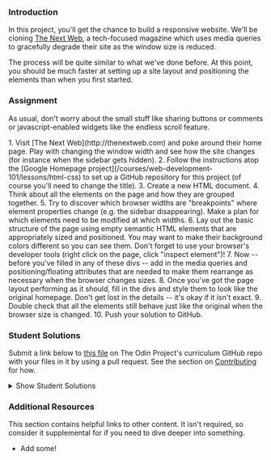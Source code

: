 ### Introduction
In this project, you'll get the chance to build a responsive website.  We'll be cloning [The Next Web](http://thenextweb.com), a tech-focused magazine which uses media queries to gracefully degrade their site as the window size is reduced.

The process will be quite similar to what we've done before.  At this point, you should be much faster at setting up a site layout and positioning the elements than when you first started.

### Assignment
As usual, don't worry about the small stuff like sharing buttons or comments or javascript-enabled widgets like the endless scroll feature.

<div class="lesson-content__panel" markdown="1">
1. Visit [The Next Web](http://thenextweb.com) and poke around their home page.  Play with changing the window width and see how the site changes (for instance when the sidebar gets hidden).
2. Follow the instructions atop the [Google Homepage project](/courses/web-development-101/lessons/html-css) to set up a GitHub repository for this project (of course you'll need to change the title).
3. Create a new HTML document.
4. Think about all the elements on the page and how they are grouped together.
5. Try to discover which browser widths are "breakpoints" where element properties change (e.g. the sidebar disappearing).  Make a plan for which elements need to be modified at which widths.
6. Lay out the basic structure of the page using empty semantic HTML elements that are appropriately sized and positioned.  You may want to make their background colors different so you can see them.  Don't forget to use your browser's developer tools (right click on the page, click "inspect element")!
7. Now -- before you've filled in any of these divs -- add in the media queries and positioning/floating attributes that are needed to make them rearrange as necessary when the browser changes sizes.
8. Once you've got the page layout performing as it should, fill in the divs and style them to look like the original homepage.  Don't get lost in the details -- it's okay if it isn't exact.
9. Double check that all the elements still behave just like the original when the browser size is changed.
10. Push your solution to GitHub.
</div>

### Student Solutions

Submit a link below to [this file](https://github.com/TheOdinProject/curriculum/blob/master/html_css/project_responsive.md) on The Odin Project's curriculum GitHub repo with your files in it by using a pull request. See the section on [Contributing](http://github.com/TheOdinProject/curriculum/blob/master/contributing.md) for how.

<details markdown="block">
  <summary> Show Student Solutions </summary>

* Add your solution below this line!
* [Hiro's Solution](https://github.com/hrmtk/tnw-clone) - [View in Browser](https://hrmtk.github.io/tnw-clone/)
* [LamiaSristy's Solution](https://github.com/LamiaSristy/The-Next-Web) - [View in Browser](https://raw.githack.com/LamiaSristy/The-Next-Web/master/index.html)
* [irlgabriel's Solution](https://github.com/irlgabriel/responsive-website-project) - [View in Browser](https://irlgabriel.github.io/responsive-website-project/)
* [Christian's Solution](https://github.com/rueeazy/tnw-clone) - [View in Browser](https://rueeazy.github.io/tnw-clone/)
* [hgnuye's Solution](https://github.com/hnguye/tmw-clone) - [View in Browser](https://hnguye.github.io/tmw-clone/)
* [Ideopunk's Solution](https://github.com/Ideopunk/responsive-design-practice-ulysses) - [View in Browser](https://ideopunk.github.io/responsive-design-practice-ulysses/)
* [Run After's Solution](https://github.com/run-after/mock-the-next-web) - [View in Browser](https://run-after.github.io/mock-the-next-web/)
* [Alex Zambrano's Solution](https://github.com/Alexoid1/Building-with-Responsive-Design) - [View in Browser](https://alexoid1.github.io/Building-with-Responsive-Design/)
* [Lucas Bide's Solution](https://github.com/Lucas-Bide/odin-responsive) - [View in Browser](https://lucas-bide.github.io/odin-responsive/)
* [Stanley Enow Lekunze's Solution](https://github.com/happiguru/Building-with-responsive-design) - [View in Browser](https://raw.githack.com/SunnySparks/Building-with-responsive-design/feature-branch/index.html)
* [descholar's Solution](https://github.com/AlduLonghi/the-next-web-clone) - [View in Browser](https://fervent-mcnulty-8f2492.netlify.app/)
* [Yiğit's Solution](https://github.com/yigitm/TNW-Clone) - [View in Browser](https://yigitm.github.io/TNW-Clone/)
* [Haroon Abdulrazaq's Solution](https://github.com/Haroonabdulrazaq/Responsive-Design) - [View in Browser](https://haroonabdulrazaq.github.io/Responsive-Design/)
* [Morgan's Solution](https://github.com/morganbonhomme/responsive-design) - [View in Browser](https://morganbonhomme.github.io/responsive-design/)
* [Jose Salvador's Solution](https://github.com/Jsalvadorpp/TNW) - [View in Browser](https://jsalvadorpp.github.io/TNW/)
* [Uduak Essien's Solution](https://github.com/acushlakoncept/The-Next-Web) - [View in Browser](https://raw.githack.com/vmwhoami/The-Next-Web/feature-home/index.html)
* [kaliberpoziomka's Solution](https://github.com/kaliberpoziomka/tnw-responsive) - [View in Browser](https://kaliberpoziomka.github.io/tnw-responsive/)
* [Julio's Solution](https://github.com/julio22b/top-responsive-design/tree/master) - [View in Browser](https://julio22b.github.io/top-responsive-design/)
* [Mikael's Solution](https://github.com/Mikearaya/thenextweb-clone) - [View in browser](https://mikearaya.github.io/thenextweb-clone)
* [Rarysson's Solution](https://github.com/rarysson/next-web-clone) - [View in browser](https://rarysson.github.io/next-web-clone/)
* [Estela's Solution](https://estelajimero.github.io/responsive-design/) - [View in browser](https://estelajimero.github.io/responsive-design/)
* [Johongirr's Solution](https://github.com/Johongirr/newsweek-copy) - [View in browser](https://johongirr.github.io/newsweek-copy/)
* [Igorashs's Solution](https://github.com/igorashs/building-with-responsive-design) - [View in browser](https://igorashs.github.io/building-with-responsive-design/)
* [Zuzanna's Solution](https://marcheweczka007.github.io/Responsive-desing/) - [View in browser](https://marcheweczka007.github.io/Responsive-desing/)
* [Katarzyna Kaswen-Wilk's Solution](https://github.com/kikupiku/tnw-clone) - [View in browser](https://kikupiku.github.io/tnw-clone/)
* [Raiko's Solution](https://github.com/Cypher0/odin-responsive-design) - [View in browser](https://cypher0.github.io/odin-responsive-design/)
* [rbkjefkj's Solution](https://github.com/rbkjefkj/TNW) - [View in browser](https://rbkjefkj.github.io/TNW/)
* [Kevin Vuong's Solution](https://github.com/fffear/responsive-design) - [View in browser](https://fffear.github.io/responsive-design/)
* [Braxton Lemmon's Solution](https://github.com/braxtonlemmon/tnw-clone) - [View in Browser](https://braxtonlemmon.github.io/tnw-clone/)
* [Joan Currie's Solution](https://github.com/JECurrie/google-homepage/) - [View in Browser](https://jecurrie.github.io/google-homepage/)
* [Muhammad Ahmad's Solution](https://github.com/thisisMAhmad/thenextweb) - [View in Browser](https://thisismahmad.github.io/thenextweb/)
* [David Auza's and Eduardo Reis's Solution](https://github.com/davidauza-engineer/Building-with-Responsive-Design) - [View in Browser](https://davidauza-engineer.github.io/Building-with-Responsive-Design/)
* [David Tan's Solution](https://github.com/davecmd/the-next-web-responsive-design-replica) - [View in browser](https://davecmd.github.io/the-next-web-responsive-design-replica/)
* [Learnsometing's Solution](https://github.com/learnsometing/responsive-design) - [View in browser](https://learnsometing.github.io/responsive-design/)
* [Bojo's Solution](https://github.com/BojoZahariev/TheNextWeb-homepage) - [View in browser](https://bojozahariev.github.io/TheNextWeb-homepage/)
* [bcikota's Solution](https://github.com/bcikota/the_next_web) - [View in browser](https://bcikota.github.io/the_next_web/)
* [Ohlie's Solution](https://github.com/lco1220/theNextWeb_RWD) - [View in browser](https://lco1220.github.io/theNextWeb_RWD)
* [Bola Buari's Solution](https://github.com/bolah2009/tnw-clone) - [View in browser](https://bolah2009.github.io/tnw-clone)
* [Jason McKee's Solution](https://github.com/jttmckee/responsive-practice) - [View in browser](https://jttmckee.github.io/responsive-practice/)
* [ARaut9's Solution](https://github.com/ARaut9/TNW_responsive_homepage) - [View in browser](https://araut9.github.io/TNW_responsive_homepage/)
* [Ricala's Solution](https://github.com/Ricala/tnw-responsive-design) - [View in browser](https://ricala.github.io/tnw-responsive-design/)
* [N00bG1rl's Solution](https://github.com/N00bG1rl/responsive) - [View in browser](https://n00bg1rl.github.io/responsive/)
* [Max Garber's Solution](https://github.com/bubblebooy/Odin-HTML5andCSS3) - [View in browser](https://bubblebooy.github.io/Odin-HTML5andCSS3/thenextweb.html)
* [Chris MacSwan's Solution](https://github.com/cmacswan07/responsive_design) - [View in browser](https://cmacswan07.github.io/responsive_design/index.html)
* [Javier Machin's Solution](https://github.com/Javier-Machin/responsive-design) - [View in browser](https://javier-machin.github.io/responsive-design/)
* [nmac's Solution](https://github.com/nmacawile/thenextweb-layout) - [Preview](https://htmlpreview.github.io/?https://github.com/nmacawile/thenextweb-layout/blob/master/index.html)
* [SarfrazAnjum's Solution](https://github.com/SarfrazAnjum/TOP_Building-with-Responsive-Design) - [View in browser]( https://sarfrazanjum.github.io/TOP_Building-with-Responsive-Design/)
* [Henry Kirya's Solution](https://github.com/harrika/nextweb) - [View in browser](https://harrika.github.io/nextweb/)
* [Adrien Pardo's Solution](https://github.com/Shieboo/responsive-design) - [View in browser](https://shieboo.github.io/responsive-design/)
* [theghall's Solution](https://github.com/theghall/odin-responsive-design) - [View in browser](https://theghall.github.io/odin-responsive-design/)
* [Jonathan Yiv's Solution](https://github.com/JonathanYiv/the-next-web) - [View in browser](http://jonathanyiv.com/the-next-web/)
* [Jmooree's Solution](https://github.com/jmooree30/the-next-web) - [View in browser](https://jmooree30.github.io/the-next-web/)
* [Axel's Solution](https://github.com/afuh/next-web) - [View in browser](http://next-web.surge.sh/)
* [yilmazgunalp's Solution](https://github.com/yilmazgunalp/next-web) - [View in browser](https://yilmazgunalp.github.io/next-web/)
* [Leah Xia's Solution](https://github.com/LeahXia/the-next-web.git) - [View in browser](http://leahxia.com/internal-links/the-next-web/index.html)
* [Andrew's Solution](https://github.com/andrewr224/The-Next-Web) - [View in browser](https://andrewr224.github.io/The-Next-Web/)
* [Jeff's Solution](https://github.com/jmbothe/tnw-homepage) - [View in Browser](https://jmbothe.github.io/tnw-homepage/)
* [Austin's Solution](https://github.com/CouchofTomato/nextweb-clone) - [View in browser](https://couchoftomato.github.io/nextweb-clone/)
* [ Flint Mayers' Solution](https://github.com/FlintMayers/-Responsive-Design_odin) - [View in browser](https://flintmayers.github.io/-Responsive-Design_odin/)
* [Rhys B's Solution](https://github.com/105ron/the-next-web) - [View in browser](https://105ron.github.io/the-next-web/)
* [Pawel R's Solution](https://github.com/PawelRokosz/ResponsiveDesign) - [View in browser](https://htmlpreview.github.io/?https://github.com/PawelRokosz/ResponsiveDesign/blob/master/index.html)
* [Donald's Solution](https://github.com/donaldali/odin-html-css/tree/master/responsive_design) - [View in browser](http://htmlpreview.github.io/?https://github.com/donaldali/odin-html-css/blob/master/responsive_design/index.html)
* [Leonard Labita's Solution](https://github.com/lendoza/OdinProject/tree/master/app) - [View in browser](http://leonardlabita.com/next.html)
* [Artur Janik's Solution](https://github.com/ArturJanik/ProjectTNW) - [View in browser](http://htmlpreview.github.io/?https://github.com/ArturJanik/ProjectTNW/blob/master/index.html)
* [AyeSea's Solution](https://github.com/AyeSea/tnw-responsive-design) - [View in browser](https://htmlpreview.github.io/?https://github.com/AyeSea/tnw-responsive-design/blob/master/index.html)
* [Dusan Milosavljevic's Solution](https://github.com/dusanmilosavljevic1624/Project-Responsive-Design) - [View in browser](http://dusanmilosavljevic1624.github.io/Project-Responsive-Design/)
* [Luke Walker's Solution](https://github.com/ubershibs/odin-html-css/tree/master/tnw) - [View in browser](https://htmlpreview.github.io/?https://github.com/ubershibs/odin-html-css/blob/master/tnw/index.html)
* [Miguel Herrera's Solution](https://github.com/migueloherrera/the-next-web) - [View in browser](http://htmlpreview.github.io/?https://github.com/migueloherrera/the-next-web/blob/master/index.html)
* [J-kaizen's Solution](https://github.com/J-kaizen/TheOdinProject/tree/master/HTML_CSS/html5_site) - [View in browser](http://htmlpreview.github.io/?https://github.com/J-kaizen/TheOdinProject/blob/master/HTML_CSS/html5_site/index.html)
* [Stefan (Cyprium)'s Solution](https://github.com/dev-cyprium/TheOdinProject-HTML/blob/master/thenextweb-remake/index.html) - [View in browser](https://htmlpreview.github.io/?https://github.com/dev-cyprium/TheOdinProject-HTML/blob/master/thenextweb-remake/index.html)
* [Ashleigh's Solution](https://github.com/aedelman/responsive-design/blob/master/index.html) - [View in browser](https://htmlpreview.github.io/?https://github.com/aedelman/responsive-design/blob/master/index.html)
* [csrail's Solution](https://github.com/csrail/next-web-mock) - [View in browser](https://rawgit.com/csrail/next-web-mock/master/index.html)
* [David Chapman's Solution (w/ partial placeholder elements)](https://github.com/davidchappy/odin_training_projects/tree/master/html-responsive-design) - [View in browser](https://davidchappy.github.io/html-responsive-design/)
* [Charles Harries's Solution (mostly placeholder + menu)](https://github.com/charlesharries/the-next-web/) - [View in browser](https://htmlpreview.github.io/?https://github.com/charlesharries/the-next-web/blob/master/index.html)
* [Daunenok's Solution](https://github.com/daunenok/next-web) - [View in browser](https://daunenok.github.io/next-web/)
* [Beth Rathbone's Solution](https://github.com/bethrath/responsive-design) - [View in browser](http://htmlpreview.github.io/?https://github.com/bethrath/responsive-design/blob/master/index.html)
* [husein ghafari's Solution](https://github.com/hosghf/responsive-thenextweb) - [View in browser](https://htmlpreview.github.io/?https://github.com/hosghf/responsive-thenextweb/blob/master/index.html)
* [Neil Cudden's Solution](https://github.com/ncud4bloc/NextWeb/) - [View in browser](https://ncud4bloc.github.io/NextWeb/HTML.index.html)
* [Matteo's Solution](https://github.com/naufragio/thenextweb) - [View in browser](https://naufragio.github.io/thenextweb/)
* [Aram Shelton's Solution](https://github.com/tonalmasher/next-web/settings) [View in browser](https://tonalmasher.github.io/next-web/)
* [Francisco Carlos's Solution](https://github.com/fcarlosdev/responsive_design) [View in browser](https://fcarlosdev.github.io/responsive_design/)
* [aznafro's Solution](https://github.com/aznafro/tnw) - [View in browser](https://aznafro.github.io/thenextweb/)
* [Areeba's Solution](https://github.com/AREEBAISHTIAQ/The-next-web) - [View in browser](https://areebaishtiaq.github.io/The-next-web/)
* [Taylor J's Solution](https://github.com/taylorjohannsen/thenextwebmockup) - [View in browser](https://taylorjohannsen.github.io/thenextwebmockup/)
* [Carlos Del Real's and Gabriela Cruz's Solution](https://github.com/carloshdelreal/building-with-responsive-design) - [View in browser](https://carloshdelreal.github.io/building-with-responsive-design/)
* [Halkim's Solution](https://github.com/halkim44/thenextweb-clone) - [View in browser](https://halkim44.github.io/thenextweb-clone/)
* [Aron's Solution](https://github.com/aronfischer/responsive-TNV-homepage) - [View in browser](https://aronfischer.github.io/responsive-TNV-homepage/)
* [Moin & Angel's Solution](https://github.com/moinkhanif/tnw-responsive-clone) - [View in browser](https://moinkhanif.github.io/tnw-responsive-clone/)
* [Adriel Bruno's Solution](https://github.com/AdrielTrigger/top-next-web-clone-project) - [View in Browser](https://adrieltrigger.github.io/top-next-web-clone-project/)
* [Veskenazi's Solution](https://github.com/veskenazi/building-with-responsive-design) - [View in Browser](https://veskenazi.github.io/building-with-responsive-design)
* [ranmaru22's Solution](https://github.com/ranmaru22/the_odin_project/tree/master/responsive-design) - [View in Browser](https://ranmaru22.github.io/the_odin_project/responsive-design/)
* [barrysweeney's Solution](https://github.com/barrysweeney/responsive-site) - [View in Browser](https://barrysweeney.github.io/responsive-site/)
* [mangakiko's Solution](https://github.com/magakiko/TNW-Responsive) - [View in Browser](https://magakiko.github.io/TNW-Responsive/)
* [jamesredux's Solution](https://github.com/Jamesredux/tnw-clone) - [View in Browser](https://jamesredux.github.io/tnw-clone/)
* [bhenning's Solution](https://github.com/bhenning83/TNW-magazine) - [View in Browser](https://bhenning83.github.io/TNW-magazine/)
* [Timework's Solution](https://github.com/Timework/responsive-design) - [View in Browser](https://timework.github.io/responsive-design/)
* [Sanyogita's Solution](https://github.com/SanyogitaPandit/html-css/tree/master/responsive_design)
* [icepick-pauly's Solution](https://github.com/icepick-pauly/top_htmlcss_responsivedesign) - [View in Browser](https://icepick-pauly.github.io/top_htmlcss_responsivedesign/)
</details>

### Additional Resources
This section contains helpful links to other content. It isn't required, so consider it supplemental for if you need to dive deeper into something.

* Add some!
